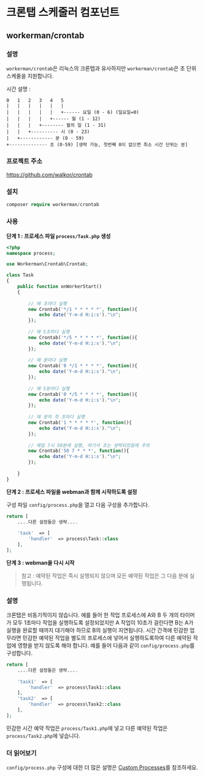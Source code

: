 # 크론탭 스케줄러 컴포넌트

## workerman/crontab

### 설명

`workerman/crontab`은 리눅스의 크론탭과 유사하지만 `workerman/crontab`은 초 단위 스케줄을 지원합니다.

시간 설명 :

```
0   1   2   3   4   5
|   |   |   |   |   |
|   |   |   |   |   +------ 요일 (0 - 6) (일요일=0)
|   |   |   |   +------ 월 (1 - 12)
|   |   |   +-------- 월의 일 (1 - 31)
|   |   +---------- 시 (0 - 23)
|   +------------ 분 (0 - 59)
+-------------- 초 (0-59) [생략 가능, 첫번째 0이 없으면 최소 시간 단위는 분]
```

### 프로젝트 주소

https://github.com/walkor/crontab
  
### 설치
 
```php
composer require workerman/crontab
```
  
### 사용

**단계 1 : 프로세스 파일 `process/Task.php` 생성**

```php
<?php
namespace process;

use Workerman\Crontab\Crontab;

class Task
{
    public function onWorkerStart()
    {
    
        // 매 초마다 실행
        new Crontab('*/1 * * * * *', function(){
            echo date('Y-m-d H:i:s')."\n";
        });
        
        // 매 5초마다 실행
        new Crontab('*/5 * * * * *', function(){
            echo date('Y-m-d H:i:s')."\n";
        });
        
        // 매 분마다 실행
        new Crontab('0 */1 * * * *', function(){
            echo date('Y-m-d H:i:s')."\n";
        });
        
        // 매 5분마다 실행
        new Crontab('0 */5 * * * *', function(){
            echo date('Y-m-d H:i:s')."\n";
        });
        
        // 매 분의 첫 초마다 실행
        new Crontab('1 * * * * *', function(){
            echo date('Y-m-d H:i:s')."\n";
        });
      
        // 매일 7시 50분에 실행, 여기서 초는 생략되었음에 주의
        new Crontab('50 7 * * *', function(){
            echo date('Y-m-d H:i:s')."\n";
        });
        
    }
}
```
  
**단계 2 : 프로세스 파일을 webman과 함께 시작하도록 설정**
  
구성 파일 `config/process.php`을 열고 다음 구성을 추가합니다.

```php
return [
    ....다른 설정들은 생략....
  
    'task'  => [
        'handler'  => process\Task::class
    ],
];
```
  
**단계 3 : webman을 다시 시작**

> 참고 : 예약된 작업은 즉시 실행되지 않으며 모든 예약된 작업은 그 다음 분에 실행됩니다.

### 설명
크론탭은 비동기적이지 않습니다. 예를 들어 한 작업 프로세스에 A와 B 두 개의 타이머가 모두 1초마다 작업을 실행하도록 설정되었지만 A 작업이 10초가 걸린다면 B는 A가 실행을 완료할 때까지 대기해야 하므로 B의 실행이 지연됩니다.
시간 간격에 민감한 업무라면 민감한 예약된 작업을 별도의 프로세스에 넣어서 실행하도록하여 다른 예약된 작업에 영향을 받지 않도록 해야 합니다. 예를 들어 다음과 같이 `config/process.php`를 구성합니다.

```php
return [
    ....다른 설정들은 생략....
  
    'task1'  => [
        'handler'  => process\Task1::class
    ],
    'task2'  => [
        'handler'  => process\Task2::class
    ],
];
```
민감한 시간 예약 작업은 `process/Task1.php`에 넣고 다른 예약된 작업은 `process/Task2.php`에 넣습니다.

### 더 읽어보기
`config/process.php` 구성에 대한 더 많은 설명은 [Custom Processes](../process.md)를 참조하세요.
